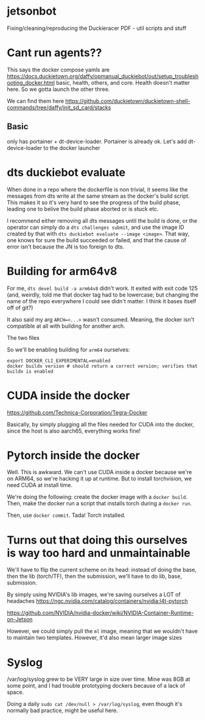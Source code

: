 # jetsonbot
Fixing/cleaning/reproducing the Duckieracer PDF - util scripts and stuff

# Cant run agents??

This says the docker compose yamls are https://docs.duckietown.org/daffy/opmanual_duckiebot/out/setup_troubleshooting_docker.html 
basic, health, others, and core. Health doesn't matter here. So we gotta launch the other three.

We can find them here https://github.com/duckietown/duckietown-shell-commands/tree/daffy/init_sd_card/stacks

## Basic

only has portainer + dt-device-loader. Portainer is already ok. Let's add dt-device-loader to the docker launcher

# dts duckiebot evaluate

When done in a repo where the dockerfile is non trivial, it seems like the messages from dts write at the same stream as the docker's build script.
This makes it so it's very hard to see the progress of the build phase, leading one to belive the build phase aborted or is stuck etc.

I recommend either removing all dts messages until the build is done, or the operator can simply do a `dts challenges submit`, and use the image ID
created by that with `dts duckiebot evaluate --image <image>`. That way, one knows for sure the build succeeded or failed, and that the cause of error
isn't because the JN is too foreign to dts.

# Building for arm64v8

For me, `dts devel build -a arm64v8` didn't work. It exited with exit code 125 (and, weirdly, told me that docker tag had to be lowercase; but changing the name of the repo everywhere I could see didn't matter. I think it bases itself off of git?)

It also said my arg `ARCH=<...>` wasn't consumed. Meaning, the docker isn't compatible at all with building for another arch.

The two files 

So we'll be enabling building for `arm64` ourselves: 

```
export DOCKER_CLI_EXPERIMENTAL=enabled
docker buildx version # should return a correct version; verifies that buildx is enabled

```

# CUDA inside the docker

https://github.com/Technica-Corporation/Tegra-Docker

Basically, by simply plugging all the files needed for CUDA into the docker, since the host is also aarch65, everything works fine!

# Pytorch inside the docker

Well. This is awkward. We can't use CUDA inside a docker because we're on ARM64, so we're hacking it up at runtime. But to install torchvision, we need CUDA at install time.

We're doing the following: create the docker image with a `docker build`. Then, make the docker run a script that installs torch during a `docker run`.

Then, use `docker commit`. Tada! Torch installed.

# Turns out that doing this ourselves is way too hard and unmaintainable

We'll have to flip the current scheme on its head: instead of doing the base, then the lib (torch/TF), then the submission,
we'll have to do lib, base, submission.

By simply using NVIDIA's lib images, we're saving ourselves a LOT of headaches https://ngc.nvidia.com/catalog/containers/nvidia:l4t-pytorch

https://github.com/NVIDIA/nvidia-docker/wiki/NVIDIA-Container-Runtime-on-Jetson

However, we could simply pull the `ml` image, meaning that we wouldn't have to maintain two templates. However, it'd also mean larger image sizes

# Syslog

/var/log/syslog grew to be VERY large in size over time. Mine was 8GB at some point, and I had trouble prototyping dockers because of a lack of space.

Doing a daily `sudo cat /dev/null > /var/log/syslog`, even though it's normally bad practice, might be useful here.